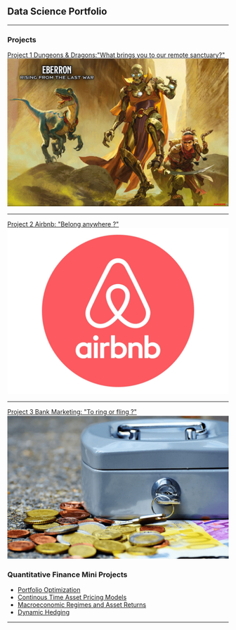 ## Data Science Portfolio

---

### Projects

[Project 1 Dungeons & Dragons:"What brings you to our remote sanctuary?"](/Eberron)
<img src="images/Coverpic.jpg?raw=true"/>

---
[Project 2 Airbnb: "Belong anywhere ?"](/Airbnb)
<img src="images/airbnb-logo-png-airbnb-logo-1600.jpg?raw=true"/>

---
[Project 3 Bank Marketing: "To ring or fling ?"](/bank)
<img src="images/term-deposit-rates-min.png?raw=true"/>

### Quantitative Finance Mini Projects

- [Portfolio Optimization](https://github.com/rgitari/Finance/blob/master/Portfolio%20Optimization.R)
- [Continous Time Asset Pricing Models](https://github.com/rgitari/Finance/blob/master/Asset%20Pricing%20Models.R)
- [Macroeconomic Regimes and Asset Returns](https://github.com/rgitari/Finance/blob/master/All%20Weather%20Portfolio.R)
- [Dynamic Hedging](https://github.com/rgitari/Finance/blob/master/Dynamic%20Hedging.R)


---





